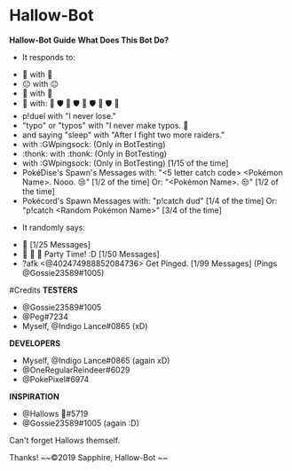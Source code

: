 # Hallow-Bot
**Hallow-Bot Guide**
__What Does This Bot Do?__
* It responds to:
- 👀 with 👀
- 😐 with 😐
- 🎉 with 🎉
- 🔫 with:
🚫 🛡 🚫
🛡 🐁 🛡
🚫 🛡 🚫
- p!duel with "I never lose."
- "typo" or "typos" with "I never make typos. 😤
- <Pinging the Bot> and saying "sleep" with "After I fight two more raiders."
- <Pinging the Bot> with :GWpingsock: (Only in BotTesting)
- :thonk: with :thonk: (Only in BotTesting)
- <Pinging The Actual Hallows> with :GWpingsock: (Only in BotTesting) [1/15 of the time]
- PokéDise's Spawn's Messages with:
"<5 letter catch code> <Pokémon Name>.
 Nooo. 😢"
[1/2 of the time]
Or:
"<Pokémon Name>. 😒"
[1/2 of the time]
- Pokécord's Spawn Messages with:
"p!catch dud"
[1/4 of the time]
Or:
"p!catch <Random Pokémon Name>"
[3/4 of the time]

* It randomly says:
- 👀 [1/25 Messages]
- 🍾 🐁 🍹 Party Time! :D [1/50 Messages]
- ?afk <@402474988852084736> Get Pinged. [1/99 Messages] (Pings @Gossie23589#1005)

#Credits
**TESTERS**
- @Gossie23589#1005
- @Peg#7234 
- Myself, @Indigo Lance#0865 (xD)

**DEVELOPERS**
- Myself, @Indigo Lance#0865 (again xD)
- @OneRegularReindeer#6029 
- @PokePixel#6974 

**INSPIRATION**
- @Hallows 🎵#5719 
- @Gossie23589#1005 (again :D)

Can't forget Hallows themself.

Thanks! ~~©2019 Sapphire, Hallow-Bot ~~
